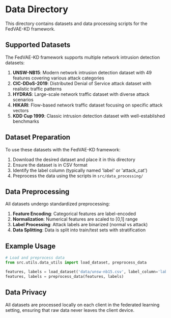 # Data Directory

This directory contains datasets and data processing scripts for the FedVAE-KD framework.

## Supported Datasets

The FedVAE-KD framework supports multiple network intrusion detection datasets:

1. **UNSW-NB15**: Modern network intrusion detection dataset with 49 features covering various attack categories
2. **CIC-DDoS-2019**: Distributed Denial of Service attack dataset with realistic traffic patterns
3. **HYDRAS**: Large-scale network traffic dataset with diverse attack scenarios
4. **HIKARI**: Flow-based network traffic dataset focusing on specific attack vectors
5. **KDD Cup 1999**: Classic intrusion detection dataset with well-established benchmarks

## Dataset Preparation

To use these datasets with the FedVAE-KD framework:

1. Download the desired dataset and place it in this directory
2. Ensure the dataset is in CSV format
3. Identify the label column (typically named 'label' or 'attack_cat')
4. Preprocess the data using the scripts in `src/data_processing/`

## Data Preprocessing

All datasets undergo standardized preprocessing:

1. **Feature Encoding**: Categorical features are label-encoded
2. **Normalization**: Numerical features are scaled to [0,1] range
3. **Label Processing**: Attack labels are binarized (normal vs attack)
4. **Data Splitting**: Data is split into train/test sets with stratification

## Example Usage

```python
# Load and preprocess data
from src.utils.data_utils import load_dataset, preprocess_data

features, labels = load_dataset('data/unsw-nb15.csv', label_column='label')
features, labels = preprocess_data(features, labels)
```

## Data Privacy

All datasets are processed locally on each client in the federated learning setting, ensuring that raw data never leaves the client device.